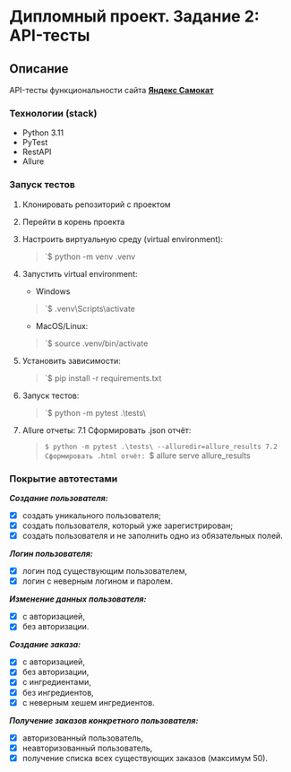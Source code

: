# Дипломный проект. Задание 2: API-тесты

## Описание
API-тесты функциональности сайта [**Яндекс Самокат**](https://qa-scooter.praktikum-services.ru/)    

### Технологии (stack)
- Python 3.11
- PyTest
- RestAPI
- Allure

### Запуск тестов

1. Клонировать репозиторий с проектом

2. Перейти в корень проекта

3. Настроить виртуальную среду (virtual environment):
   > `$ python -m venv .venv

4. Запустить virtual environment:
   - Windows
   > `$ .venv\Scripts\activate
   - MacOS/Linux:
   > `$ source .venv/bin/activate
5. Установить зависимости:
    > `$ pip install -r requirements.txt

6. Запуск тестов:
    > `$ python -m pytest .\tests\
   
7. Allure отчеты:
    7.1 Сформировать .json отчёт:
    > `$ python -m pytest .\tests\ --alluredir=allure_results
    7.2 Сформировать .html отчёт:
    > `$ allure serve allure_results

### Покрытие автотестами

***Создание пользователя:***
- [x] создать уникального пользователя;
- [x] создать пользователя, который уже зарегистрирован;
- [x] создать пользователя и не заполнить одно из обязательных полей.

***Логин пользователя:***
- [x] логин под существующим пользователем,
- [x] логин с неверным логином и паролем.

***Изменение данных пользователя:***
- [x] с авторизацией,
- [x] без авторизации.

***Создание заказа:***
- [x] с авторизацией,
- [x] без авторизации,
- [x] с ингредиентами,
- [x] без ингредиентов,
- [x] с неверным хешем ингредиентов.

***Получение заказов конкретного пользователя:***
- [x] авторизованный пользователь,
- [x] неавторизованный пользователь,
- [x] получение списка всех существующих заказов (максимум 50).
